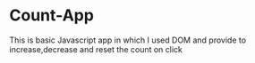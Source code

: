 # Count-App
This is basic Javascript app in which I used DOM and provide to increase,decrease and reset the count on click
